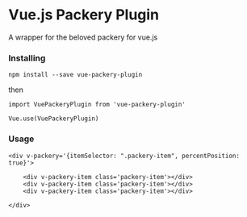 # Vue.js Packery Plugin

A wrapper for the beloved packery for vue.js

### Installing

```
npm install --save vue-packery-plugin
```

then

```
import VuePackeryPlugin from 'vue-packery-plugin'

Vue.use(VuePackeryPlugin)
```

### Usage

```
<div v-packery='{itemSelector: ".packery-item", percentPosition: true}'>

    <div v-packery-item class='packery-item'></div>
    <div v-packery-item class='packery-item'></div>
    <div v-packery-item class='packery-item'></div>

</div>
```
